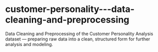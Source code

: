 # customer-personality---data-cleaning-and-preprocessing
Data Cleaning and Preprocessing of the Customer Personality Analysis dataset — preparing raw data into a clean, structured form for further analysis and modeling.
